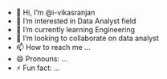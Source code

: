 - 👋 Hi, I’m @i-vikasranjan
- 👀 I’m interested in Data Analyst field
- 🌱 I’m currently learning Engineering 
- 💞️ I’m looking to collaborate on data analyst
- 📫 How to reach me ...
- 😄 Pronouns: ...
- ⚡ Fun fact: ...

<!---
i-vikasranjan/i-vikasranjan is a ✨ special ✨ repository because its `README.md` (this file) appears on your GitHub profile.
You can click the Preview link to take a look at your changes.
--->
